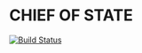 # CHIEF OF STATE

[![Build Status](https://drone.namely.land/api/badges/namely/chief-of-state/status.svg)](https://drone.namely.land/namely/chief-of-state)
